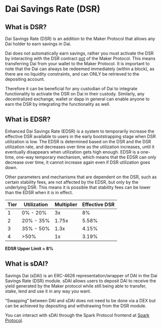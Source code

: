 # Dai Savings Rate (DSR)

## What is DSR?

Dai Savings Rate (DSR) is an addition to the Maker Protocol that allows any Dai holder to earn savings in Dai.

Dai does not automatically earn savings, rather you must activate the DSR by interacting with the DSR contract [pot](https://etherscan.io/address/0x197e90f9fad81970ba7976f33cbd77088e5d7cf7#code) of the Maker Protocol. This means transferring Dai from your wallet to the Maker Protocol. It is important to note that the Dai can always be redeemed immediately (within a block), as there are no liquidity constraints, and can ONLY be retrieved to the depositing account.

Therefore it can be beneficial for any custodian of Dai to integrate functionality to activate the DSR on Dai in their custody. Similarly, any decentralized exchange, wallet or dapp in general can enable anyone to earn the DSR by integrating the functionality as well.



## What is EDSR?

Enhanced Dai Savings Rate (EDSR) is a system to temporarily increase the effective DSR available to users in the early bootstrapping stage when DSR utilization is low. The EDSR is determined based on the DSR and the DSR utilization rate, and decreases over time as the utilization increases, until it eventually disappears when utilization gets high enough. EDSR is a one-time, one-way temporary mechanism, which means that the EDSR can only decrease over time, it cannot increase again even if DSR utilization goes down.

Other parameters and mechanisms that are dependent on the DSR, such as certain stability fees, are not affected by the EDSR, but only by the underlying DSR. This means it is possible that stability fees can be lower than the EDSR when it is in effect.



| Tier | Utilization | Multiplier | Effective DSR |
| ---- | ----------- | ---------- | ------------- |
| 1    | 0% - 20%    | 3x         | 8%            |
| 2    | 20% - 35%   | 1.75x      | 5.58%         |
| 3    | 35% - 50%   | 1.3x       | 4.15%         |
| 4    | >50%        | 1x         | 3.19%         |

**EDSR Upper Limit = 8%**



## What is sDAI?

Savings Dai (sDAI) is an ERC-4626 representation/wrapper of DAI in the Dai Savings Rate (DSR) module. sDAI allows users to deposit DAI to receive the yield generated by the Maker protocol while still being able to transfer, stake, lend and use it in any way you want.

“Swapping” between DAI and sDAI does not need to be done via a DEX but can be achieved by depositing and withdrawing from the DSR module.

You can interact with sDAI through the Spark Protocol frontend at [Spark Protocol](https://app.sparkprotocol.io/).&#x20;
